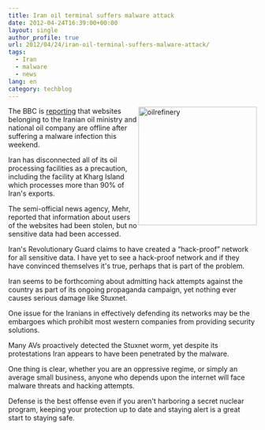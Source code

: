 ```yaml
---
title: Iran oil terminal suffers malware attack
date: 2012-04-24T16:39:00+00:00
layout: single
author_profile: true
url: 2012/04/24/iran-oil-terminal-suffers-malware-attack/
tags:
  - Iran
  - malware
  - news
lang: en
category: techblog
---
```

[<img title="oilrefinery" border="0" alt="oilrefinery" align="right" src="http://lh3.ggpht.com/-9XzmUGOrkpg/T5bQOnZ6X1I/AAAAAAAAFog/JSap3YriweI/oilrefinery_thumb%25255B1%25255D.png?imgmax=800" width="240" height="240" />](http://lh6.ggpht.com/-SfZ9Gr7GW2Y/T5bQLijZqvI/AAAAAAAAFoY/-Mf4Nu4SdW8/s1600-h/oilrefinery%25255B3%25255D.png)The BBC is [reporting](http://www.bbc.co.uk/news/technology-17811565) that websites belonging to the Iranian oil ministry and national oil company are offline after suffering a malware infection this weekend. 

Iran has disconnected all of its oil processing facilities as a precaution, including the facility at Kharg Island which processes more than 90% of Iran's exports. 

The semi-official news agency, Mehr, reported that information about users of the websites had been stolen, but no sensitive data had been accessed. 

Iran's Revolutionary Guard claims to have created a “hack-proof” network for all sensitive data. I have yet to see a hack-proof network and if they have convinced themselves it's true, perhaps that is part of the problem. 

Iran seems to be forthcoming about admitting hack attempts against the country as part of its ongoing propaganda campaign, yet nothing ever causes serious damage like Stuxnet. 

One issue for the Iranians in effectively defending its networks may be the embargoes which prohibit most western companies from providing security solutions. 

Many AVs proactively detected the Stuxnet worm, yet despite its protestations Iran appears to have been penetrated by the malware. 

One thing is clear, whether you are an oppressive regime, or simply an average small business, anyone who depends upon the internet will face malware threats and hacking attempts. 

Defense is the best offense even if you aren't harboring a secret nuclear program, keeping your protection up to date and staying alert is a great start to staying safe.